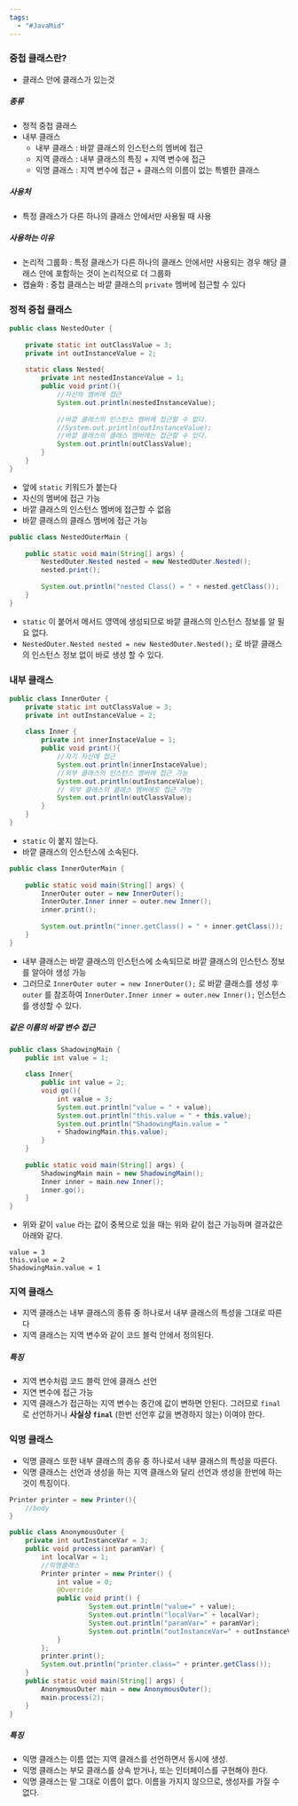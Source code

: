 ```yaml
---
tags:
  - "#JavaMid"
---
```


### 중첩 클래스란?
- 클래스 안에 클래스가 있는것
##### 종류
- 정적 중첩 클래스
- 내부 클래스
	- 내부 클래스 : 바깥 클래스의 인스턴스의 멤버에 접근
	- 지역 클래스 : 내부 클래스의 특징 + 지역 변수에 접근
	- 익명 클래스 : 지역 변수에 접근 + 클래스의 이름이 없는 특별한 클래스

##### 사용처
- 특정 클래스가 다른 하나의 클래스 안에서만 사용될 때 사용

##### 사용하는 이유
- 논리적 그룹화 : 특정 클래스가 다른 하나의 클래스 안에서만 사용되는 경우 해당 클래스 안에 포함하는 것이 논리적으로 더 그룹화 
- 캡슐화 : 중첩 클래스는 바깥 클래스의 `private` 멤버에 접근할 수 있다

### 정적 중첩 클래스

```java
public class NestedOuter {  
  
    private static int outClassValue = 3;  
    private int outInstanceValue = 2;  
  
    static class Nested{  
        private int nestedInstanceValue = 1;  
        public void print(){  
            //자신의 멤버에 접근  
            System.out.println(nestedInstanceValue);  
  
            //바깥 클래스의 인스턴스 멤버에 접근할 수 없다.  
            //System.out.println(outInstanceValue);  
		    //바깥 클래스의 클래스 멤버에는 접근할 수 있다.
		    System.out.println(outClassValue);  
        }  
    }  
}
```
- 앞에 `static` 키워드가 붙는다
- 자신의 멤버에 접근 가능
- 바깥 클래스의 인스턴스 멤버에 접근할 수 없음
- 바깥 클래스의 클래스 멤버에 접근 가능

```java
public class NestedOuterMain {  
  
    public static void main(String[] args) {  
        NestedOuter.Nested nested = new NestedOuter.Nested();  
        nested.print();  
  
        System.out.println("nested Class() = " + nested.getClass());  
    }  
}
```
- `static` 이 붙어서 메서드 영역에 생성되므로 바깥 클래스의 인스턴스 정보를 알 필요 없다.
- `NestedOuter.Nested nested = new NestedOuter.Nested();` 로 바깥 클래스의 인스턴스 정보 없이 바로 생성 할 수 있다.
### 내부 클래스

```java
public class InnerOuter {  
    private static int outClassValue = 3;  
    private int outInstanceValue = 2;  
  
    class Inner {  
        private int innerInstaceValue = 1;  
        public void print(){  
            //자기 자신에 접근  
            System.out.println(innerInstaceValue);  
            //외부 클래스의 인스턴스 멤버에 접근 가능  
            System.out.println(outInstanceValue);  
            // 외부 클래스의 클래스 멤버에도 접근 가능  
            System.out.println(outClassValue);  
        }  
    }  
}
```
- `static` 이 붙지 않는다.
- 바깥 클래스의 인스턴스에 소속된다.

```java
public class InnerOuterMain {  
  
    public static void main(String[] args) {  
        InnerOuter outer = new InnerOuter();  
        InnerOuter.Inner inner = outer.new Inner();  
        inner.print();  
  
        System.out.println("inner.getClass() = " + inner.getClass());  
    }  
}
```

- 내부 클래스는 바깥 클래스의 인스턴스에 소속되므로 바깥 클래스의 인스턴스 정보를 알아야 생성 가능
- 그러므로 `InnerOuter outer = new InnerOuter();` 로 바깥 클래스를 생성 후 `outer` 를 참조하여 `InnerOuter.Inner inner = outer.new Inner();` 인스턴스를 생성할 수 있다.

##### 같은 이름의 바깥 변수 접근
```java
public class ShadowingMain {  
    public int value = 1;  
  
    class Inner{  
        public int value = 2;  
        void go(){  
            int value = 3;  
            System.out.println("value = " + value);  
            System.out.println("this.value = " + this.value);  
            System.out.println("ShadowingMain.value = " 
            + ShadowingMain.this.value);  
        }  
    }  
  
    public static void main(String[] args) {  
        ShadowingMain main = new ShadowingMain();  
        Inner inner = main.new Inner();  
        inner.go();  
    }  
}
```

- 위와 같이 `value` 라는 값이 중복으로 있을 때는 위와 같이 접근 가능하며 결과값은 아래와 같다.

```
value = 3
this.value = 2
ShadowingMain.value = 1
```

### 지역 클래스
- 지역 클래스는 내부 클래스의 종류 중 하나로서 내부 클래스의 특성을 그대로 따른다
- 지역 클래스는 지역 변수와 같이 코드 블럭 안에서 정의된다.

##### 특징
- 지역 변수처럼 코드 블럭 안에 클래스 선언
- 지연 변수에 접근 가능
- 지역 클래스가 접근하는 지역 변수는 중간에 값이 변하면 안된다. 그러므로 `final` 로 선언하거나 **사실상 `final`** (한번 선언후 값을 변경하지 않는) 이여야 한다.

### 익명 클래스
- 익명 클래스 또한 내부 클래스의 종유 중 하나로서 내부 클래스의 특성을 따른다.
- 익명 클래스는 선언과 생성을 하는 지역 클래스와 달리 선언과 생성을 한번에 하는 것이 특징이다.
```java
Printer printer = new Printer(){
	//body
}
```

```java
public class AnonymousOuter {
	private int outInstanceVar = 3;
	public void process(int paramVar) {
		int localVar = 1;
		//익명클래스
		Printer printer = new Printer() {
			int value = 0;
			@Override
			public void print() {
					System.out.println("value=" + value);
					System.out.println("localVar=" + localVar); 
					System.out.println("paramVar=" + paramVar);
					System.out.println("outInstanceVar=" + outInstanceVar);
			}
		};
		printer.print();
		System.out.println("printer.class=" + printer.getClass());
	}
	public static void main(String[] args) {
		AnonymousOuter main = new AnonymousOuter();
		main.process(2);
	}
}
```

##### 특징
- 익명 클래스는 이름 없는 지역 클래스를 선언하면서 동시에 생성.
- 익명 클래스는 부모 클래스를 상속 받거나, 또는 인터페이스를 구현해야 한다.
- 익명 클래스는 말 그대로 이름이 없다. 이름을 가지지 않으므로, 생성자를 가질 수 없다.

